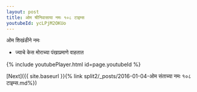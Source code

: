 ```yaml
---
layout: post
title: ओम श्रीनिवासाया नमः १०८ टाइम्स
youtubeId: ycLPjM2OKUo
---
```

 
 
 ओम शिखंडीने नमः  
 
 -  ज्याचे केस मोराच्या पंखाप्रमाणे वाहतात 
 
  
 
  
 
 
 
 
 
 


{% include youtubePlayer.html id=page.youtubeId %}
 
[Next]({{ site.baseurl }}{% link  split2/_posts/2016-01-04-ओम संताच्या नमः १०८ टाइम्स.md%})
 
